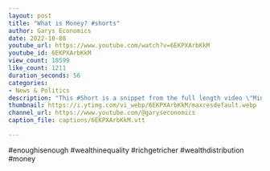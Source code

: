 ```yaml
---
layout: post
title: "What is Money? #shorts"
author: Garys Economics
date: 2022-10-08
youtube_url: https://www.youtube.com/watch?v=6EKPXArbKkM
youtube_id: 6EKPXArbKkM
view_count: 18599
like_count: 1211
duration_seconds: 56
categories:
- News & Politics
description: "This #Short is a snippet from the full length video \"Mini-Budget Disaster - My Response\" https://youtu.be/Xz4olabE740"
thumbnail: https://i.ytimg.com/vi_webp/6EKPXArbKkM/maxresdefault.webp
channel_url: https://www.youtube.com/@garyseconomics
caption_file: captions/6EKPXArbKkM.vtt

---
```


#enoughisenough  #wealthinequality  #richgetricher  #wealthdistribution   #money
